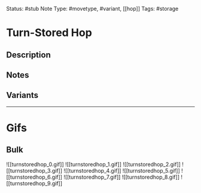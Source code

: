 Status: #stub
Note Type: #movetype, #variant, [[hop]]
Tags: #storage 

# Turn-Stored Hop
## Description


## Notes


## Variants


___
# Gifs
## Bulk
![[turnstoredhop_0.gif]]
![[turnstoredhop_1.gif]]
![[turnstoredhop_2.gif]]
![[turnstoredhop_3.gif]]
![[turnstoredhop_4.gif]]
![[turnstoredhop_5.gif]]
![[turnstoredhop_6.gif]]
![[turnstoredhop_7.gif]]
![[turnstoredhop_8.gif]]
![[turnstoredhop_9.gif]]